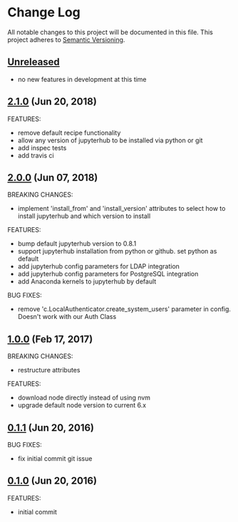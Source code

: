 # Change Log
All notable changes to this project will be documented in this file.
This project adheres to [Semantic Versioning](http://semver.org/).

## [Unreleased](unreleased)

- no new features in development at this time

## [2.1.0](https://github.com/hansohn/jupyterhub-chef/compare/2.0.0...2.1.0) (Jun 20, 2018)

FEATURES:

- remove default recipe functionality
- allow any version of jupyterhub to be installed via python or git
- add inspec tests
- add travis ci

## [2.0.0](https://github.com/hansohn/jupyterhub-chef/compare/1.0.0...2.0.0) (Jun 07, 2018)

BREAKING CHANGES:

- implement 'install_from' and 'install_version' attributes to select how to install jupyterhub and which version to install

FEATURES:

- bump default jupyterhub version to 0.8.1
- support jupyterhub installation from python or github. set python as default
- add jupyterhub config parameters for LDAP integration
- add jupyterhub config parameters for PostgreSQL integration
- add Anaconda kernels to jupyterhub by default

BUG FIXES:

- remove 'c.LocalAuthenticator.create_system_users' parameter in config. Doesn't work with our Auth Class

## [1.0.0](https://github.com/hansohn/jupyterhub-chef/compare/0.1.1...1.0.0) (Feb 17, 2017)

BREAKING CHANGES:

- restructure attributes

FEATURES:

- download node directly instead of using nvm
- upgrade default node version to current 6.x

## [0.1.1](https://github.com/hansohn/jupyterhub-chef/compare/0.1.0...0.1.1) (Jun 20, 2016)

BUG FIXES:

- fix initial commit git issue

## [0.1.0](https://github.com/hansohn/jupyterhub-chef/compare/0.1.0...0.1.0) (Jun 20, 2016)

FEATURES:

- initial commit
